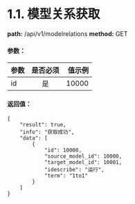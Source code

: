 # 1.1. 模型关系获取
**path:** /api/v1/modelrelations
**method:** GET
#### 参数：
| 参数        | 是否必须           | 值示例  |
| ------------- |:-------------:| -----:|
| id      | 是 | 10000 |
#### 返回值：
```
{
    "result": true,
    "info": "获取成功",
    "data": [
        {
            "id": 10000,
            "source_model_id": 10000,
            "target_model_id": 10001,
            "idescribe": "运行",
            "term": "1to1"
        }
    ]
}
```
